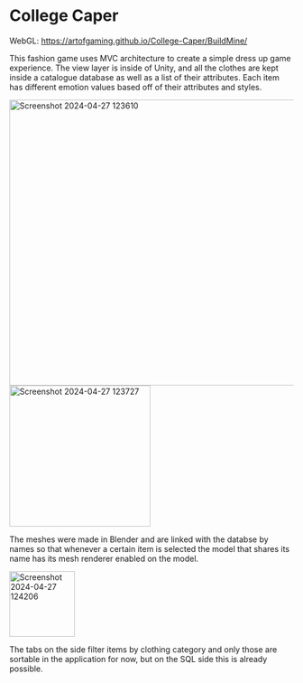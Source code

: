 # College Caper
 
WebGL: https://artofgaming.github.io/College-Caper/BuildMine/

This fashion game uses MVC architecture to create a simple dress up game experience. The view layer is inside of Unity, and all the clothes are kept inside a catalogue database as well as a list of their attributes. Each item has different emotion values based off of their attributes and styles.

<img width="506" alt="Screenshot 2024-04-27 123610" src="https://github.com/ArtofGaming/College-Caper/assets/54565543/a517f1e4-33e3-4b12-b3c1-c1cdb797fd72">

<img width="250" alt="Screenshot 2024-04-27 123727" src="https://github.com/ArtofGaming/College-Caper/assets/54565543/a6547785-bec6-4c57-828a-fd4febcff39f">

The meshes were made in Blender and are linked with the databse by names so that whenever a certain item is selected the model that shares its name has its mesh renderer enabled on the model. 

<img width="116" alt="Screenshot 2024-04-27 124206" src="https://github.com/ArtofGaming/College-Caper/assets/54565543/e1fa64c6-8236-4806-98e2-448d09c9fbfa">

The tabs on the side filter items by clothing category and only those are sortable in the application for now, but on the SQL side this is already possible.

